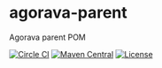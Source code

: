 # agorava-parent
Agorava parent POM

[![Circle CI](https://circleci.com/gh/agorava/agorava-parent.svg?style=svg)](https://circleci.com/gh/agorava/agorava-parent) 
[![Maven Central](https://maven-badges.herokuapp.com/maven-central/org.agorava/agorava-parent/badge.svg)](https://maven-badges.herokuapp.com/maven-central/org.agorava/agorava-parent) 
[![License](http://img.shields.io/badge/license-Apache2-red.svg)](http://opensource.org/licenses/apache-2.0)
